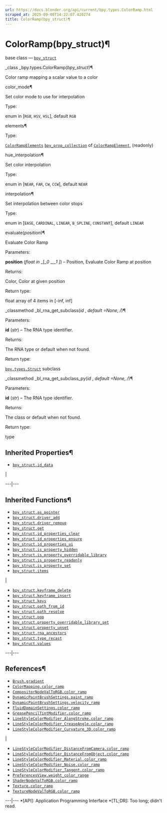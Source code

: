 ```yaml
---
url: https://docs.blender.org/api/current/bpy.types.ColorRamp.html
scraped_at: 2025-09-08T14:22:07.420274
title: ColorRamp(bpy_struct)¶
---
```


# ColorRamp(bpy_struct)¶  
  
base class — [`bpy_struct`](bpy.types.bpy_struct.html#bpy.types.bpy_struct
"bpy.types.bpy_struct")

_class _bpy.types.ColorRamp(_bpy_struct_)¶

    

Color ramp mapping a scalar value to a color

color_mode¶

    

Set color mode to use for interpolation

Type:

    

enum in [`RGB`, `HSV`, `HSL`], default `RGB`

elements¶

    

Type:

    

[`ColorRampElements`](bpy.types.ColorRampElements.html#bpy.types.ColorRampElements
"bpy.types.ColorRampElements")
[`bpy_prop_collection`](bpy.types.bpy_prop_collection.html#bpy.types.bpy_prop_collection
"bpy.types.bpy_prop_collection") of
[`ColorRampElement`](bpy.types.ColorRampElement.html#bpy.types.ColorRampElement
"bpy.types.ColorRampElement"), (readonly)

hue_interpolation¶

    

Set color interpolation

Type:

    

enum in [`NEAR`, `FAR`, `CW`, `CCW`], default `NEAR`

interpolation¶

    

Set interpolation between color stops

Type:

    

enum in [`EASE`, `CARDINAL`, `LINEAR`, `B_SPLINE`, `CONSTANT`], default
`LINEAR`

evaluate(_position_)¶

    

Evaluate Color Ramp

Parameters:

    

**position** (_float in_ _[__0_ _,__1_ _]_) – Position, Evaluate Color Ramp at
position

Returns:

    

Color, Color at given position

Return type:

    

float array of 4 items in [-inf, inf]

_classmethod _bl_rna_get_subclass(_id_ , _default =None_, _/_)¶

    

Parameters:

    

**id** (_str_) – The RNA type identifier.

Returns:

    

The RNA type or default when not found.

Return type:

    

[`bpy.types.Struct`](bpy.types.Struct.html#bpy.types.Struct
"bpy.types.Struct") subclass

_classmethod _bl_rna_get_subclass_py(_id_ , _default =None_, _/_)¶

    

Parameters:

    

**id** (_str_) – The RNA type identifier.

Returns:

    

The class or default when not found.

Return type:

    

type

## Inherited Properties¶

  * [`bpy_struct.id_data`](bpy.types.bpy_struct.html#bpy.types.bpy_struct.id_data "bpy.types.bpy_struct.id_data")

|

  
---|---  
  
## Inherited Functions¶

  * [`bpy_struct.as_pointer`](bpy.types.bpy_struct.html#bpy.types.bpy_struct.as_pointer "bpy.types.bpy_struct.as_pointer")
  * [`bpy_struct.driver_add`](bpy.types.bpy_struct.html#bpy.types.bpy_struct.driver_add "bpy.types.bpy_struct.driver_add")
  * [`bpy_struct.driver_remove`](bpy.types.bpy_struct.html#bpy.types.bpy_struct.driver_remove "bpy.types.bpy_struct.driver_remove")
  * [`bpy_struct.get`](bpy.types.bpy_struct.html#bpy.types.bpy_struct.get "bpy.types.bpy_struct.get")
  * [`bpy_struct.id_properties_clear`](bpy.types.bpy_struct.html#bpy.types.bpy_struct.id_properties_clear "bpy.types.bpy_struct.id_properties_clear")
  * [`bpy_struct.id_properties_ensure`](bpy.types.bpy_struct.html#bpy.types.bpy_struct.id_properties_ensure "bpy.types.bpy_struct.id_properties_ensure")
  * [`bpy_struct.id_properties_ui`](bpy.types.bpy_struct.html#bpy.types.bpy_struct.id_properties_ui "bpy.types.bpy_struct.id_properties_ui")
  * [`bpy_struct.is_property_hidden`](bpy.types.bpy_struct.html#bpy.types.bpy_struct.is_property_hidden "bpy.types.bpy_struct.is_property_hidden")
  * [`bpy_struct.is_property_overridable_library`](bpy.types.bpy_struct.html#bpy.types.bpy_struct.is_property_overridable_library "bpy.types.bpy_struct.is_property_overridable_library")
  * [`bpy_struct.is_property_readonly`](bpy.types.bpy_struct.html#bpy.types.bpy_struct.is_property_readonly "bpy.types.bpy_struct.is_property_readonly")
  * [`bpy_struct.is_property_set`](bpy.types.bpy_struct.html#bpy.types.bpy_struct.is_property_set "bpy.types.bpy_struct.is_property_set")
  * [`bpy_struct.items`](bpy.types.bpy_struct.html#bpy.types.bpy_struct.items "bpy.types.bpy_struct.items")

|

  * [`bpy_struct.keyframe_delete`](bpy.types.bpy_struct.html#bpy.types.bpy_struct.keyframe_delete "bpy.types.bpy_struct.keyframe_delete")
  * [`bpy_struct.keyframe_insert`](bpy.types.bpy_struct.html#bpy.types.bpy_struct.keyframe_insert "bpy.types.bpy_struct.keyframe_insert")
  * [`bpy_struct.keys`](bpy.types.bpy_struct.html#bpy.types.bpy_struct.keys "bpy.types.bpy_struct.keys")
  * [`bpy_struct.path_from_id`](bpy.types.bpy_struct.html#bpy.types.bpy_struct.path_from_id "bpy.types.bpy_struct.path_from_id")
  * [`bpy_struct.path_resolve`](bpy.types.bpy_struct.html#bpy.types.bpy_struct.path_resolve "bpy.types.bpy_struct.path_resolve")
  * [`bpy_struct.pop`](bpy.types.bpy_struct.html#bpy.types.bpy_struct.pop "bpy.types.bpy_struct.pop")
  * [`bpy_struct.property_overridable_library_set`](bpy.types.bpy_struct.html#bpy.types.bpy_struct.property_overridable_library_set "bpy.types.bpy_struct.property_overridable_library_set")
  * [`bpy_struct.property_unset`](bpy.types.bpy_struct.html#bpy.types.bpy_struct.property_unset "bpy.types.bpy_struct.property_unset")
  * [`bpy_struct.rna_ancestors`](bpy.types.bpy_struct.html#bpy.types.bpy_struct.rna_ancestors "bpy.types.bpy_struct.rna_ancestors")
  * [`bpy_struct.type_recast`](bpy.types.bpy_struct.html#bpy.types.bpy_struct.type_recast "bpy.types.bpy_struct.type_recast")
  * [`bpy_struct.values`](bpy.types.bpy_struct.html#bpy.types.bpy_struct.values "bpy.types.bpy_struct.values")

  
---|---  
  
## References¶

  * [`Brush.gradient`](bpy.types.Brush.html#bpy.types.Brush.gradient "bpy.types.Brush.gradient")
  * [`ColorMapping.color_ramp`](bpy.types.ColorMapping.html#bpy.types.ColorMapping.color_ramp "bpy.types.ColorMapping.color_ramp")
  * [`CompositorNodeValToRGB.color_ramp`](bpy.types.CompositorNodeValToRGB.html#bpy.types.CompositorNodeValToRGB.color_ramp "bpy.types.CompositorNodeValToRGB.color_ramp")
  * [`DynamicPaintBrushSettings.paint_ramp`](bpy.types.DynamicPaintBrushSettings.html#bpy.types.DynamicPaintBrushSettings.paint_ramp "bpy.types.DynamicPaintBrushSettings.paint_ramp")
  * [`DynamicPaintBrushSettings.velocity_ramp`](bpy.types.DynamicPaintBrushSettings.html#bpy.types.DynamicPaintBrushSettings.velocity_ramp "bpy.types.DynamicPaintBrushSettings.velocity_ramp")
  * [`FluidDomainSettings.color_ramp`](bpy.types.FluidDomainSettings.html#bpy.types.FluidDomainSettings.color_ramp "bpy.types.FluidDomainSettings.color_ramp")
  * [`GreasePencilTintModifier.color_ramp`](bpy.types.GreasePencilTintModifier.html#bpy.types.GreasePencilTintModifier.color_ramp "bpy.types.GreasePencilTintModifier.color_ramp")
  * [`LineStyleColorModifier_AlongStroke.color_ramp`](bpy.types.LineStyleColorModifier_AlongStroke.html#bpy.types.LineStyleColorModifier_AlongStroke.color_ramp "bpy.types.LineStyleColorModifier_AlongStroke.color_ramp")
  * [`LineStyleColorModifier_CreaseAngle.color_ramp`](bpy.types.LineStyleColorModifier_CreaseAngle.html#bpy.types.LineStyleColorModifier_CreaseAngle.color_ramp "bpy.types.LineStyleColorModifier_CreaseAngle.color_ramp")
  * [`LineStyleColorModifier_Curvature_3D.color_ramp`](bpy.types.LineStyleColorModifier_Curvature_3D.html#bpy.types.LineStyleColorModifier_Curvature_3D.color_ramp "bpy.types.LineStyleColorModifier_Curvature_3D.color_ramp")

|

  * [`LineStyleColorModifier_DistanceFromCamera.color_ramp`](bpy.types.LineStyleColorModifier_DistanceFromCamera.html#bpy.types.LineStyleColorModifier_DistanceFromCamera.color_ramp "bpy.types.LineStyleColorModifier_DistanceFromCamera.color_ramp")
  * [`LineStyleColorModifier_DistanceFromObject.color_ramp`](bpy.types.LineStyleColorModifier_DistanceFromObject.html#bpy.types.LineStyleColorModifier_DistanceFromObject.color_ramp "bpy.types.LineStyleColorModifier_DistanceFromObject.color_ramp")
  * [`LineStyleColorModifier_Material.color_ramp`](bpy.types.LineStyleColorModifier_Material.html#bpy.types.LineStyleColorModifier_Material.color_ramp "bpy.types.LineStyleColorModifier_Material.color_ramp")
  * [`LineStyleColorModifier_Noise.color_ramp`](bpy.types.LineStyleColorModifier_Noise.html#bpy.types.LineStyleColorModifier_Noise.color_ramp "bpy.types.LineStyleColorModifier_Noise.color_ramp")
  * [`LineStyleColorModifier_Tangent.color_ramp`](bpy.types.LineStyleColorModifier_Tangent.html#bpy.types.LineStyleColorModifier_Tangent.color_ramp "bpy.types.LineStyleColorModifier_Tangent.color_ramp")
  * [`PreferencesView.weight_color_range`](bpy.types.PreferencesView.html#bpy.types.PreferencesView.weight_color_range "bpy.types.PreferencesView.weight_color_range")
  * [`ShaderNodeValToRGB.color_ramp`](bpy.types.ShaderNodeValToRGB.html#bpy.types.ShaderNodeValToRGB.color_ramp "bpy.types.ShaderNodeValToRGB.color_ramp")
  * [`Texture.color_ramp`](bpy.types.Texture.html#bpy.types.Texture.color_ramp "bpy.types.Texture.color_ramp")
  * [`TextureNodeValToRGB.color_ramp`](bpy.types.TextureNodeValToRGB.html#bpy.types.TextureNodeValToRGB.color_ramp "bpy.types.TextureNodeValToRGB.color_ramp")

  
---|---
  *[API]: Application Programming Interface
  *[TL;DR]: Too long; didn't read.

